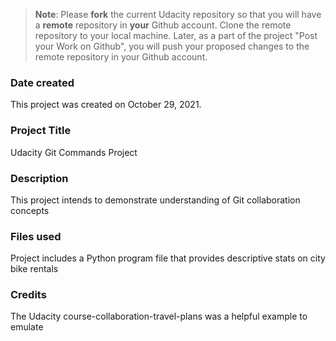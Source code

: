 >**Note**: Please **fork** the current Udacity repository so that you will have a **remote** repository in **your** Github account. Clone the remote repository to your local machine. Later, as a part of the project "Post your Work on Github", you will push your proposed changes to the remote repository in your Github account.

### Date created
This project was created on October 29, 2021.

### Project Title
Udacity Git Commands Project

### Description
This project intends to demonstrate understanding of Git collaboration concepts

### Files used
Project includes a Python program file that provides descriptive stats on city bike rentals

### Credits
The Udacity course-collaboration-travel-plans was a helpful example to emulate

